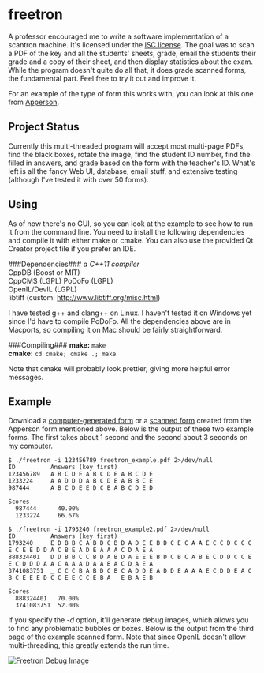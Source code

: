 freetron
========
A professor encouraged me to write a software implementation of a scantron
machine. It's licensed under the [ISC
license](http://floft.net/uploads/isc-license.txt). The goal was to scan a PDF
of the key and all the students' sheets, grade, email the students their grade
and a copy of their sheet, and then display statistics about the exam. While
the program doesn't quite do all that, it does grade scanned forms, the
fundamental part. Feel free to try it out and improve it.

For an example of the type of form this works with, you can look at this one
from [Apperson](https://ssl1.appersonsecure.com/pdfs/common/29240.PDF).

Project Status
--------------
Currently this multi-threaded program will accept most multi-page PDFs, find
the black boxes, rotate the image, find the student ID number, find the filled
in answers, and grade based on the form with the teacher's ID. What's left is
all the fancy Web UI, database, email stuff, and extensive testing (although
I've tested it with over 50 forms).

Using
-----
As of now there's no GUI, so you can look at the example to see how to run it
from the command line. You need to install the following dependencies and
compile it with either make or cmake. You can also use the provided Qt Creator
project file if you prefer an IDE.

###Dependencies###
*a C++11 compiler*  
CppDB (Boost or MIT)  
CppCMS (LGPL)
PoDoFo (LGPL)  
OpenIL/DevIL (LGPL)  
libtiff (custom: http://www.libtiff.org/misc.html)  

I have tested g++ and clang++ on Linux. I haven't tested it on Windows yet
since I'd have to compile PoDoFo.  All the dependencies above are in Macports,
so compiling it on Mac should be fairly straightforward.

###Compiling###
**make:** ``make``  
**cmake:** ``cd cmake; cmake .; make``

Note that cmake will probably look prettier, giving more helpful error
messages.

Example
-------
Download a [computer-generated
form](http://floft.net/uploads/freetron_example.pdf) or a [scanned
form](http://floft.net/uploads/freetron_example2.pdf) created from the Apperson
form mentioned above. Below is the output of these two example forms. The first
takes about 1 second and the second about 3 seconds on my computer.

    $ ./freetron -i 123456789 freetron_example.pdf 2>/dev/null
    ID          Answers (key first)
    123456789   A B C D E A B C D E A B C D E
    1233224     A A D D D A B C D E A B B C E
    987444      A B C D E E D C B A B C D E D

    Scores
      987444      40.00%
      1233224     66.67%

    $ ./freetron -i 1793240 freetron_example2.pdf 2>/dev/null
    ID          Answers (key first)
    1793240     E D B B C A B D C B D A D E E B D C E C A A E C C D C C C E C E E D D A C B E A D E A A A C D A E A
    888324401   D D B B C C B D A B D A E E E B D C B C A B E C D D C C E E C D D D A A C A A A D A A B A C D A E A
    3741083751  _ C C C B A B D C B C A D D E A D D E A A A E C D D E A C B C E E E D C C E E C C E B A _ E B A E B

    Scores
      888324401   70.00%
      3741083751  52.00%

If you specify the *-d* option, it'll generate debug images, which allows you
to find any problematic bubbles or boxes. Below is the output from the third
page of the example scanned form. Note that since OpenIL doesn't allow
multi-threading, this greatly extends the run time.

[![Freetron Debug Image](http://floft.net/uploads/freetron_debug.jpg)](http://floft.net/uploads/freetron\_debug.png)
